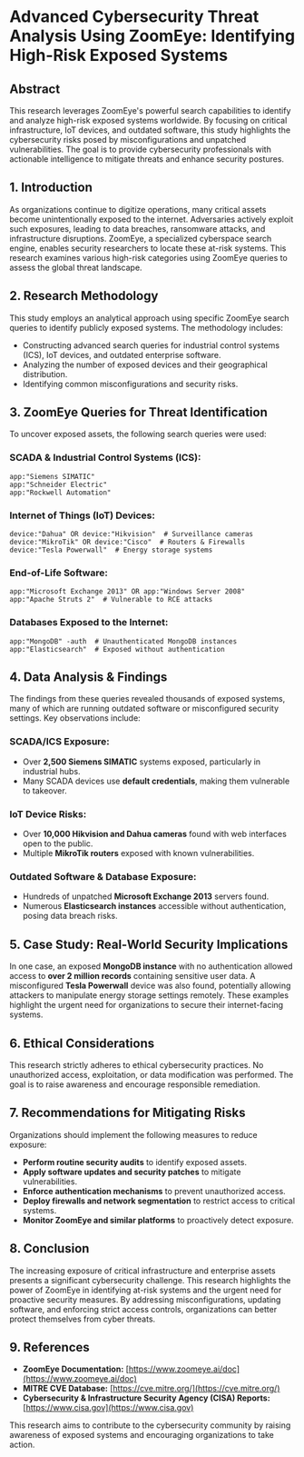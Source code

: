 # Advanced Cybersecurity Threat Analysis Using ZoomEye: Identifying High-Risk Exposed Systems

## Abstract
This research leverages ZoomEye's powerful search capabilities to identify and analyze high-risk exposed systems worldwide. By focusing on critical infrastructure, IoT devices, and outdated software, this study highlights the cybersecurity risks posed by misconfigurations and unpatched vulnerabilities. The goal is to provide cybersecurity professionals with actionable intelligence to mitigate threats and enhance security postures.

## 1. Introduction
As organizations continue to digitize operations, many critical assets become unintentionally exposed to the internet. Adversaries actively exploit such exposures, leading to data breaches, ransomware attacks, and infrastructure disruptions. ZoomEye, a specialized cyberspace search engine, enables security researchers to locate these at-risk systems. This research examines various high-risk categories using ZoomEye queries to assess the global threat landscape.

## 2. Research Methodology
This study employs an analytical approach using specific ZoomEye search queries to identify publicly exposed systems. The methodology includes:

- Constructing advanced search queries for industrial control systems (ICS), IoT devices, and outdated enterprise software.
- Analyzing the number of exposed devices and their geographical distribution.
- Identifying common misconfigurations and security risks.

## 3. ZoomEye Queries for Threat Identification
To uncover exposed assets, the following search queries were used:

### SCADA & Industrial Control Systems (ICS):
```
app:"Siemens SIMATIC"
app:"Schneider Electric"
app:"Rockwell Automation"
```

### Internet of Things (IoT) Devices:
```
device:"Dahua" OR device:"Hikvision"  # Surveillance cameras
device:"MikroTik" OR device:"Cisco"  # Routers & Firewalls
device:"Tesla Powerwall"  # Energy storage systems
```

### End-of-Life Software:
```
app:"Microsoft Exchange 2013" OR app:"Windows Server 2008"
app:"Apache Struts 2"  # Vulnerable to RCE attacks
```

### Databases Exposed to the Internet:
```
app:"MongoDB" -auth  # Unauthenticated MongoDB instances
app:"Elasticsearch"  # Exposed without authentication
```

## 4. Data Analysis & Findings
The findings from these queries revealed thousands of exposed systems, many of which are running outdated software or misconfigured security settings. Key observations include:

### SCADA/ICS Exposure:
- Over **2,500 Siemens SIMATIC** systems exposed, particularly in industrial hubs.
- Many SCADA devices use **default credentials**, making them vulnerable to takeover.

### IoT Device Risks:
- Over **10,000 Hikvision and Dahua cameras** found with web interfaces open to the public.
- Multiple **MikroTik routers** exposed with known vulnerabilities.

### Outdated Software & Database Exposure:
- Hundreds of unpatched **Microsoft Exchange 2013** servers found.
- Numerous **Elasticsearch instances** accessible without authentication, posing data breach risks.

## 5. Case Study: Real-World Security Implications
In one case, an exposed **MongoDB instance** with no authentication allowed access to **over 2 million records** containing sensitive user data. A misconfigured **Tesla Powerwall** device was also found, potentially allowing attackers to manipulate energy storage settings remotely. These examples highlight the urgent need for organizations to secure their internet-facing systems.

## 6. Ethical Considerations
This research strictly adheres to ethical cybersecurity practices. No unauthorized access, exploitation, or data modification was performed. The goal is to raise awareness and encourage responsible remediation.

## 7. Recommendations for Mitigating Risks
Organizations should implement the following measures to reduce exposure:

- **Perform routine security audits** to identify exposed assets.
- **Apply software updates and security patches** to mitigate vulnerabilities.
- **Enforce authentication mechanisms** to prevent unauthorized access.
- **Deploy firewalls and network segmentation** to restrict access to critical systems.
- **Monitor ZoomEye and similar platforms** to proactively detect exposure.

## 8. Conclusion
The increasing exposure of critical infrastructure and enterprise assets presents a significant cybersecurity challenge. This research highlights the power of ZoomEye in identifying at-risk systems and the urgent need for proactive security measures. By addressing misconfigurations, updating software, and enforcing strict access controls, organizations can better protect themselves from cyber threats.

## 9. References
- **ZoomEye Documentation:** [https://www.zoomeye.ai/doc](https://www.zoomeye.ai/doc)
- **MITRE CVE Database:** [https://cve.mitre.org/](https://cve.mitre.org/)
- **Cybersecurity & Infrastructure Security Agency (CISA) Reports:** [https://www.cisa.gov](https://www.cisa.gov)

This research aims to contribute to the cybersecurity community by raising awareness of exposed systems and encouraging organizations to take action.
